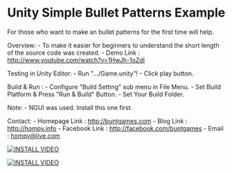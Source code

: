 Unity Simple Bullet Patterns Example
=======================================

For those who want to make an bullet patterns for the first time will help.

Overview:
	- To make it easier for beginners to understand 
	  the short length of the source code was created.
	- Demo Link : http://www.youtube.com/watch?v=1HwJh-1oZdI

Testing in Unity Editor: 
	- Run ".../Game.unity"!
	- Click play button.

Build & Run :
	- Configure "Build Setting" sub menu in File Menu.
	- Set Build Platform & Press "Run & Build" Button.
	- Set Your Build Folder.

Note:
	- NGUI was used. Install this one first.

Contact:
	- Homepage Link : http://buntgames.com
	- Blog Link : http://hompy.info
	- Facebook Link : http://facebook.com/buntgames
	- Email : hompy@live.com


[![INSTALL VIDEO](http://img.youtube.com/vi/E7oWrSpjGls/0.jpg)](http://www.youtube.com/watch?v=E7oWrSpjGls)


[![INSTALL VIDEO](http://img.youtube.com/vi/9IcwD9ZB5nM/0.jpg)](http://www.youtube.com/watch?v=9IcwD9ZB5nM)
